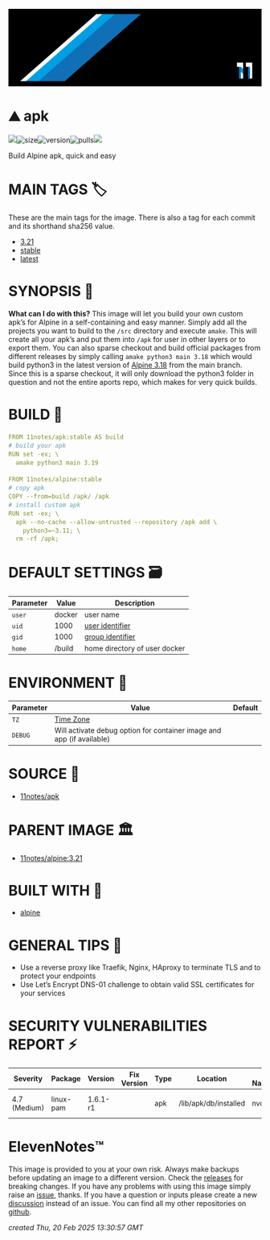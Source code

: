 ![banner](https://github.com/11notes/defaults/blob/main/static/img/banner.png?raw=true)

# ⛰️ apk
[<img src="https://img.shields.io/badge/github-source-blue?logo=github&color=040308">](https://github.com/11notes/docker-apk)![size](https://img.shields.io/docker/image-size/11notes/apk/3.21?color=0eb305)![version](https://img.shields.io/docker/v/11notes/apk/3.21?color=eb7a09)![pulls](https://img.shields.io/docker/pulls/11notes/apk?color=2b75d6)[<img src="https://img.shields.io/github/issues/11notes/docker-apk?color=7842f5">](https://github.com/11notes/docker-apk/issues)

Build Alpine apk, quick and easy

# MAIN TAGS 🏷️
These are the main tags for the image. There is also a tag for each commit and its shorthand sha256 value.

* [3.21](https://hub.docker.com/r/11notes/apk/tags?name=3.21)
* [stable](https://hub.docker.com/r/11notes/apk/tags?name=stable)
* [latest](https://hub.docker.com/r/11notes/apk/tags?name=latest)

# SYNOPSIS 📖
**What can I do with this?** This image will let you build your own custom apk’s for Alpine in a self-containing and easy manner. Simply add all the projects you want to build to the ```/src``` directory and execute ```amake```. This will create all your apk’s and put them into ```/apk``` for user in other layers or to export them. You can also sparse checkout and build official packages from different releases by simply calling ```amake python3 main 3.18``` which would build python3 in the latest version of [Alpine 3.18](https://pkgs.alpinelinux.org/package/v3.18/main/x86_64/python3) from the main branch. Since this is a sparse checkout, it will only download the python3 folder in question and not the entire aports repo, which makes for very quick builds.

# BUILD 🚧
```yaml
FROM 11notes/apk:stable AS build
# build your apk
RUN set -ex; \
  amake python3 main 3.19

FROM 11notes/alpine:stable
# copy apk
COPY --from=build /apk/ /apk
# install custom apk
RUN set -ex; \
  apk --no-cache --allow-untrusted --repository /apk add \
    python3=~3.11; \
  rm -rf /apk;
```

# DEFAULT SETTINGS 🗃️
| Parameter | Value | Description |
| --- | --- | --- |
| `user` | docker | user name |
| `uid` | 1000 | [user identifier](https://en.wikipedia.org/wiki/User_identifier) |
| `gid` | 1000 | [group identifier](https://en.wikipedia.org/wiki/Group_identifier) |
| `home` | /build | home directory of user docker |

# ENVIRONMENT 📝
| Parameter | Value | Default |
| --- | --- | --- |
| `TZ` | [Time Zone](https://en.wikipedia.org/wiki/List_of_tz_database_time_zones) | |
| `DEBUG` | Will activate debug option for container image and app (if available) | |

# SOURCE 💾
* [11notes/apk](https://github.com/11notes/docker-apk)

# PARENT IMAGE 🏛️
* [11notes/alpine:3.21](https://hub.docker.com/r/11notes/alpine)

# BUILT WITH 🧰
* [alpine](https://www.alpinelinux.org/)

# GENERAL TIPS 📌
* Use a reverse proxy like Traefik, Nginx, HAproxy to terminate TLS and to protect your endpoints
* Use Let’s Encrypt DNS-01 challenge to obtain valid SSL certificates for your services

# SECURITY VULNERABILITIES REPORT ⚡
| Severity | Package | Version | Fix Version | Type | Location | Data Namespace | Link |
| --- | --- | --- | --- | --- | --- | --- | --- |
| 4.7 (Medium) | linux-pam  | 1.6.1-r1  |   | apk  | /lib/apk/db/installed  | nvd:cpe  | [CVE-2024-10041](https://nvd.nist.gov/vuln/detail/CVE-2024-10041)  |


# ElevenNotes™️
This image is provided to you at your own risk. Always make backups before updating an image to a different version. Check the [releases](https://github.com/11notes/docker-apk/releases) for breaking changes. If you have any problems with using this image simply raise an [issue](https://github.com/11notes/docker-apk/issues), thanks. If you have a question or inputs please create a new [discussion](https://github.com/11notes/docker-apk/discussions) instead of an issue. You can find all my other repositories on [github](https://github.com/11notes?tab=repositories).

*created Thu, 20 Feb 2025 13:30:57 GMT*